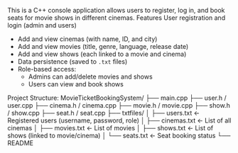 This is a C++ console application allows users to register, log in, and book seats for movie shows in different cinemas.
Features
User registration and login (admin and users)
- Add and view cinemas (with name, ID, and city)
- Add and view movies (title, genre, language, release date)
- Add and view shows (each linked to a movie and cinema)
- Data persistence (saved to `.txt` files)
- Role-based access:
  - Admins can add/delete movies and shows
  - Users can view and book shows
 
Project Structure:
MovieTicketBookingSystem/
├── main.cpp
├── user.h / user.cpp
├── cinema.h / cinema.cpp
├── movie.h / movie.cpp
├── show.h / show.cpp
├── seat.h / seat.cpp
├── txtfiles/
│ ├── users.txt ← Registered users (username, password, role)
│ ├── cinemas.txt ← List of all cinemas
│ ├── movies.txt ← List of movies
│ ├── shows.txt ← List of shows (linked to movie/cinema)
│ └── seats.txt ← Seat booking status
└── README

